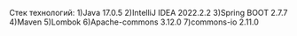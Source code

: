 Стек технологий:
1)Java 17.0.5
2)IntelliJ IDEA 2022.2.2
3)Spring BOOT 2.7.7
4)Maven
5)Lombok
6)Apache-commons 3.12.0
7)commons-io 2.11.0